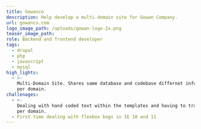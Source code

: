 ```yaml
---
title: Gowanco
description: Help develop a multi-domain site for Gowan Company.
url: gowanco.com
logo_image_path: /uploads/gowan-logo-2x.png
teaser_image_path:
role: Backend and frontend developer
tags:
  - drupal
  - php
  - javascript
  - mysql
high_lights:
  - >-
    Multi-Domain Site. Shares same database and codebase differnet information
    per domain.
challenages:
  - >-
    Dealing with hand coded text within the templates and having to translate
    per domain.
  - First time dealing with flexbox bugs in IE 10 and 11
---
```


